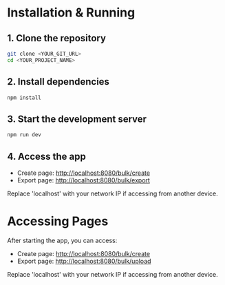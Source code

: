 # Installation & Running

## 1. Clone the repository

```sh
git clone <YOUR_GIT_URL>
cd <YOUR_PROJECT_NAME>
```

## 2. Install dependencies

```sh
npm install
```

## 3. Start the development server

```sh
npm run dev
```

## 4. Access the app

- Create page: [http://localhost:8080/bulk/create](http://localhost:8080/bulk/create)
- Export page: [http://localhost:8080/bulk/export](http://localhost:8080/bulk/export)

Replace 'localhost' with your network IP if accessing from another device.
# Accessing Pages

After starting the app, you can access:

- Create page: [http://localhost:8080/bulk/create](http://localhost:8080/bulk/create)
- Export page: [http://localhost:8080/bulk/upload](http://localhost:8080/bulk/upload)

Replace 'localhost' with your network IP if accessing from another device.
